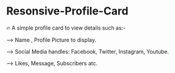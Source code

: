 # Resonsive-Profile-Card

🔥 A simple profile card to view details such as:- 

--> Name , Profile Picture to display.

--> Social Media handles: Facebook, Twitter, Instagram, Youtube.

--> Likes, Message, Subscribers atc.
